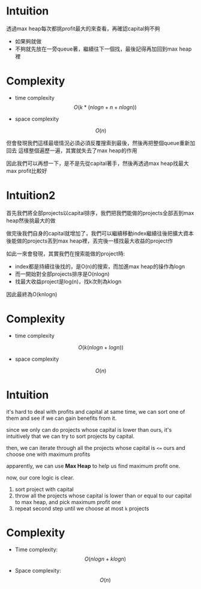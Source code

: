 # Intuition

透過max heap每次都挑profit最大的來查看，再確認capital夠不夠
- 如果夠就做
- 不夠就先放在一旁queue著，繼續往下一個找，最後記得再加回到max heap裡

# Complexity

- time complexity
$$O(k * (nlogn + n + nlogn))$$

- space complexity

$$O(n)$$

但會發現我們這樣最壞情況必須必須反覆搜索到最後，然後再把整個queue重新加回去
這樣整個遍歷一遍，其實就失去了max heap的作用

因此我們可以再想一下，是不是先從capital著手，然後再透過max heap找最大max profit比較好

# Intuition2

首先我們將全部projects以capital排序，我們把我們能做的projects全部丟到max heap然後挑最大的做

做完後我們自身的capital就增加了，我們可以繼續移動index繼續往後把擴大資本後能做的projects丟到max heap裡，丟完後一樣找最大收益的project作

如此一來會發現，其實我們在搜索能做的project時:
- index都是持續往後找的，是O(n)的搜索，而加進max heap的操作為logn
- 而一開始對全部projects排序是O(nlogn)
- 找最大收益project是log(n)，找k次則為klogn

因此最終為O(knlogn)

# Complexity

- time complexity

$$O(k(nlogn + logn))$$

- space complexity

$$O(n)$$



# Intuition
it's hard to deal with profits and capital at same time, we can sort one of them and see if we can gain benefits from it.

since we only can do projects whose capital is lower than ours, it's intuitively that we can try to sort projects by capital.

then, we can iterate through all the projects whose capital is `<=` ours and choose one with maximum profits

apparently, we can use **Max Heap** to help us find maximum profit one.

now, our core logic is clear.

1. sort project with capital
2. throw all the projects whose capital is lower than or equal to our capital to max heap, and pick maximum profit one
3. repeat second step until we choose at most `k` projects

# Complexity
- Time complexity:
$$O(nlogn + klogn)$$

- Space complexity:
$$O(n)$$
